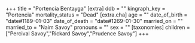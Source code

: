 +++
title = "Portencia Bentayga"
[extra]
ddb = ""
kingraph_key = "Portencia"
mortality_status = "Dead"
[extra.cha]
age = ""
date_of_birth = "date#1189-01-03"
date_of_death = "date#1269-01-30"
married_on = ""
married_to = "Naim Savoy"
pronouns = ""
sex = ""
[taxonomies]
children = ["Percival Savoy","Rickard Savoy","Prudence Savoy"]
+++

